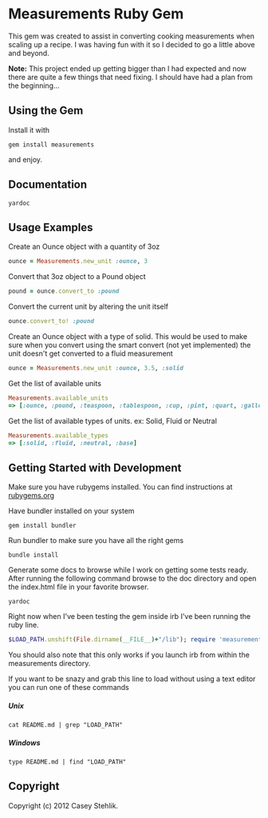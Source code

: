 # Measurements Ruby Gem
This gem was created to assist in converting cooking measurements when scaling up a recipe.
I was having fun with it so I decided to go a little above and beyond.

**Note:** This project ended up getting bigger than I had expected and now there are quite a few things that need fixing.
I should have had a plan from the beginning...

## Using the Gem

Install it with

```shell
gem install measurements
```

and enjoy.

## Documentation
```shell
yardoc
```

## Usage Examples
Create an Ounce object with a quantity of 3oz

```ruby
ounce = Measurements.new_unit :ounce, 3
```

Convert that 3oz object to a Pound object

```ruby
pound = ounce.convert_to :pound
```

Convert the current unit by altering the unit itself

```ruby
ounce.convert_to! :pound
```

Create an Ounce object with a type of solid. This would be used to make sure when you convert
using the smart convert (not yet implemented) the unit doesn't get converted to a fluid measurement

```ruby
ounce = Measurements.new_unit :ounce, 3.5, :solid
```
	
Get the list of available units

```ruby
Measurements.available_units
=> [:ounce, :pound, :teaspoon, :tablespoon, :cup, :pint, :quart, :gallon, :inch, :foot, :yard, :furlong, :chain, :mile, :thou, :league]
```
	
Get the list of available types of units. ex: Solid, Fluid or Neutral

```ruby
Measurements.available_types
=> [:solid, :fluid, :neutral, :base] 
```
	
## Getting Started with Development
Make sure you have rubygems installed. You can find instructions at [rubygems.org](http://docs.rubygems.org/read/chapter/3)

Have bundler installed on your system

	gem install bundler
	
Run bundler to make sure you have all the right gems

	bundle install
	
Generate some docs to browse while I work on getting some tests ready. After running the following command
browse to the doc directory and open the index.html file in your favorite browser.

	yardoc

Right now when I've been testing the gem inside irb I've been running the ruby line.

```ruby
$LOAD_PATH.unshift(File.dirname(__FILE__)+"/lib"); require 'measurements'
```

You should also note that this only works if you launch irb from within the measurements directory.

If you want to be snazy and grab this line to load without using a text editor you can run one of these commands

##### Unix

```shell
cat README.md | grep "LOAD_PATH"
```

##### Windows

```shell
type README.md | find "LOAD_PATH"
```
	
## Copyright
Copyright (c) 2012 Casey Stehlik.